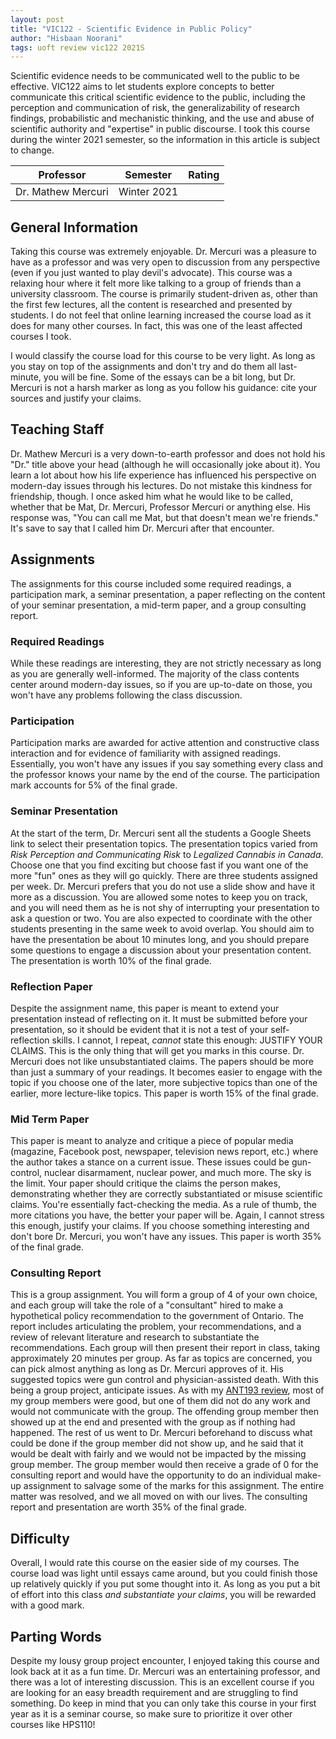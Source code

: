 ```yaml
---
layout: post
title: "VIC122 - Scientific Evidence in Public Policy"
author: "Hisbaan Noorani"
tags: uoft review vic122 2021S
---
```


Scientific evidence needs to be communicated well to the public to be effective. VIC122 aims to let students explore concepts to better communicate this critical scientific evidence to the public, including the perception and communication of risk, the generalizability of research findings, probabilistic and mechanistic thinking, and the use and abuse of scientific authority and "expertise" in public discourse. I took this course during the winter 2021 semester, so the information in this article is subject to change.

| Professor        | Semester    | Rating                                                                                                                             |
|:----------------:|:-----------:|:----------------------------------------------------------------------------------------------------------------------------------:|
| Dr. Mathew Mercuri | Winter 2021 | <i class="fa fa-star"></i><i class="fa fa-star"></i><i class="fa fa-star"></i><i class="fa fa-star"></i><i class="fa fa-star"></i> |

## General Information

Taking this course was extremely enjoyable. Dr. Mercuri was a pleasure to have as a professor and was very open to discussion from any perspective (even if you just wanted to play devil's advocate). This course was a relaxing hour where it felt more like talking to a group of friends than a university classroom. The course is primarily student-driven as, other than the first few lectures, all the content is researched and presented by students. I do not feel that online learning increased the course load as it does for many other courses. In fact, this was one of the least affected courses I took.

I would classify the course load for this course to be very light. As long as you stay on top of the assignments and don't try and do them all last-minute, you will be fine. Some of the essays can be a bit long, but Dr. Mercuri is not a harsh marker as long as you follow his guidance: cite your sources and justify your claims.

## Teaching Staff

Dr. Mathew Mercuri is a very down-to-earth professor and does not hold his "Dr." title above your head (although he will occasionally joke about it). You learn a lot about how his life experience has influenced his perspective on modern-day issues through his lectures. Do not mistake this kindness for friendship, though. I once asked him what he would like to be called, whether that be Mat, Dr. Mercuri, Professor Mercuri or anything else. His response was, "You can call me Mat, but that doesn't mean we're friends." It's save to say that I called him Dr. Mercuri after that encounter.

## Assignments

The assignments for this course included some required readings, a participation mark, a seminar presentation, a paper reflecting on the content of your seminar presentation, a mid-term paper, and a group consulting report.

### Required Readings

While these readings are interesting, they are not strictly necessary as long as you are generally well-informed. The majority of the class contents center around modern-day issues, so if you are up-to-date on those, you won't have any problems following the class discussion.

### Participation

Participation marks are awarded for active attention and constructive class interaction and for evidence of familiarity with assigned readings. Essentially, you won't have any issues if you say something every class and the professor knows your name by the end of the course. The participation mark accounts for 5% of the final grade.

### Seminar Presentation

At the start of the term, Dr. Mercuri sent all the students a Google Sheets link to select their presentation topics. The presentation topics varied from *Risk Perception and Communicating Risk* to *Legalized Cannabis in Canada*. Choose one that you find exciting but choose fast if you want one of the more "fun" ones as they will go quickly. There are three students assigned per week. Dr. Mercuri prefers that you do not use a slide show and have it more as a discussion. You are allowed some notes to keep you on track, and you will need them as he is not shy of interrupting your presentation to ask a question or two. You are also expected to coordinate with the other students presenting in the same week to avoid overlap. You should aim to have the presentation be about 10 minutes long, and you should prepare some questions to engage a discussion about your presentation content. The presentation is worth 10% of the final grade.

### Reflection Paper

Despite the assignment name, this paper is meant to extend your presentation instead of reflecting on it. It must be submitted before your presentation, so it should be evident that it is not a test of your self-reflection skills. I cannot, I repeat, *cannot* state this enough: JUSTIFY YOUR CLAIMS. This is the only thing that will get you marks in this course. Dr. Mercuri does not like unsubstantiated claims. The papers should be more than just a summary of your readings. It becomes easier to engage with the topic if you choose one of the later, more subjective topics than one of the earlier, more lecture-like topics. This paper is worth 15% of the final grade.

### Mid Term Paper

This paper is meant to analyze and critique a piece of popular media (magazine, Facebook post, newspaper, television news report, etc.) where the author takes a stance on a current issue. These issues could be gun-control, nuclear disarmament, nuclear power, and much more. The sky is the limit. Your paper should critique the claims the person makes, demonstrating whether they are correctly substantiated or misuse scientific claims. You're essentially fact-checking the media. As a rule of thumb, the more citations you have, the better your paper will be. Again, I cannot stress this enough, justify your claims. If you choose something interesting and don't bore Dr. Mercuri, you won't have any issues. This paper is worth 35% of the final grade.

### Consulting Report

This is a group assignment. You will form a group of 4 of your own choice, and each group will take the role of a "consultant" hired to make a hypothetical policy recommendation to the government of Ontario. The report includes articulating the problem, your recommendations, and a review of relevant literature and research to substantiate the recommendations. Each group will then present their report in class, taking approximately 20 minutes per group. As far as topics are concerned, you can pick almost anything as long as Dr. Mercuri approves of it. His suggested topics were gun control and physician-assisted death. With this being a group project, anticipate issues. As with my [ANT193 review](https://hisbaan.com/articles/2021-12-20-ant193-review), most of my group members were good, but one of them did not do any work and would not communicate with the group. The offending group member then showed up at the end and presented with the group as if nothing had happened. The rest of us went to Dr. Mercuri beforehand to discuss what could be done if the group member did not show up, and he said that it would be dealt with fairly and we would not be impacted by the missing group member. The group member would then receive a grade of 0 for the consulting report and would have the opportunity to do an individual make-up assignment to salvage some of the marks for this assignment. The entire matter was resolved, and we all moved on with our lives. The consulting report and presentation are worth 35% of the final grade.

## Difficulty

Overall, I would rate this course on the easier side of my courses. The course load was light until essays came around, but you could finish those up relatively quickly if you put some thought into it. As long as you put a bit of effort into this class *and substantiate your claims*, you will be rewarded with a good mark.

## Parting Words

Despite my lousy group project encounter, I enjoyed taking this course and look back at it as a fun time. Dr. Mercuri was an entertaining professor, and there was a lot of interesting discussion. This is an excellent course if you are looking for an easy breadth requirement and are struggling to find something. Do keep in mind that you can only take this course in your first year as it is a seminar course, so make sure to prioritize it over other courses like HPS110!

